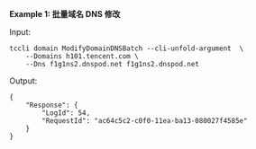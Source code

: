**Example 1: 批量域名 DNS 修改**



Input: 

```
tccli domain ModifyDomainDNSBatch --cli-unfold-argument  \
    --Domains h101.tencent.com \
    --Dns f1g1ns2.dnspod.net f1g1ns2.dnspod.net
```

Output: 
```
{
    "Response": {
        "LogId": 54,
        "RequestId": "ac64c5c2-c0f0-11ea-ba13-080027f4585e"
    }
}
```

